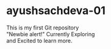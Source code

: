 # ayushsachdeva-01
This is my first Git repository
<br>
"Newbie alert!" Currently Exploring
<br>
and Excited to learn more.
